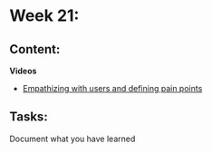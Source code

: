 # Week 21: 
## Content: 
 **Videos**
- [Empathizing with users and defining pain points](https://www.coursera.org/learn/start-ux-design-process/home/module/1)
## Tasks:
Document what you have learned 



